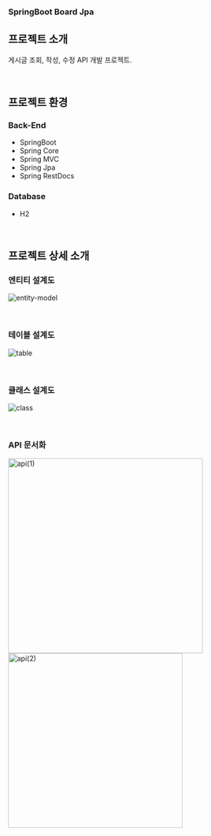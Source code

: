 ###  SpringBoot Board Jpa

## 프로젝트 소개

게시글 조회, 작성, 수정 API 개발 프로젝트.

<br/>

## 프로젝트 환경

### Back-End

- SpringBoot
- Spring Core
- Spring MVC
- Spring Jpa
- Spring RestDocs

### Database

- H2

<br/>

## 프로젝트 상세 소개

### 엔티티 설계도

![entity-model](https://user-images.githubusercontent.com/29492667/171131348-2c89f162-713d-49d2-b755-1933c021c7c8.png)

<br/>

### 테이블 설계도

![table](https://user-images.githubusercontent.com/29492667/171131414-d9049422-365c-4ac0-a83f-22bbd182a597.png)

<br/>

### 클래스 설계도

![class](https://user-images.githubusercontent.com/29492667/171131484-19bd8360-b73b-4ba1-ba8d-9a25760be6d4.png)

<br/>

### API 문서화
 
<img width="395" alt="api(1)" src="https://user-images.githubusercontent.com/29492667/171347515-3b408c38-ea2f-4145-a8db-6b3cde502435.png">
<img width="354" alt="api(2)" src="https://user-images.githubusercontent.com/29492667/171347550-499f77d6-8f1a-42c6-9eb9-c7f33282c931.png">


